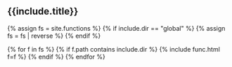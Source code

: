 ## {{include.title}}
{% assign fs = site.functions %}
{% if include.dir == "global" %}
  {% assign fs = fs | reverse %}
{% endif %}


{% for f in fs %}
  {% if f.path contains include.dir %}
    {% include func.html f=f %}
  {% endif %}
{% endfor %}
